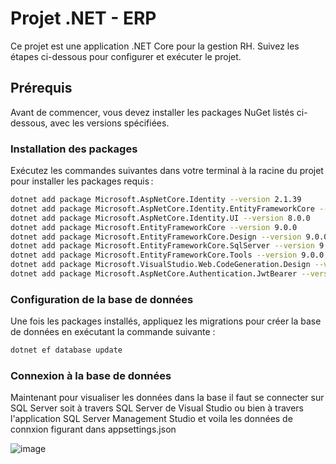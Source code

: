 # Projet .NET - ERP

Ce projet est une application .NET Core pour la gestion RH. Suivez les étapes ci-dessous pour configurer et exécuter le projet.

## Prérequis

Avant de commencer, vous devez installer les packages NuGet listés ci-dessous, avec les versions spécifiées.

### Installation des packages

Exécutez les commandes suivantes dans votre terminal à la racine du projet pour installer les packages requis :

```bash
dotnet add package Microsoft.AspNetCore.Identity --version 2.1.39
dotnet add package Microsoft.AspNetCore.Identity.EntityFrameworkCore --version 8.0.0
dotnet add package Microsoft.AspNetCore.Identity.UI --version 8.0.0
dotnet add package Microsoft.EntityFrameworkCore --version 9.0.0
dotnet add package Microsoft.EntityFrameworkCore.Design --version 9.0.0
dotnet add package Microsoft.EntityFrameworkCore.SqlServer --version 9.0.0
dotnet add package Microsoft.EntityFrameworkCore.Tools --version 9.0.0
dotnet add package Microsoft.VisualStudio.Web.CodeGeneration.Design --version 8.0.7
dotnet add package Microsoft.AspNetCore.Authentication.JwtBearer --version 7.0.5
```
### Configuration de la base de données
Une fois les packages installés, appliquez les migrations pour créer la base de données en exécutant la commande suivante :
```bash
dotnet ef database update
```
### Connexion à la base de données
Maintenant pour visualiser les données dans la base il faut se connecter sur SQL Server soit à travers SQL Server de Visual Studio 
ou bien à travers l'application SQL Server Management Studio et voila les données de connxion figurant dans appsettings.json

![image](https://github.com/user-attachments/assets/281e5924-1a38-4504-9bd2-7f3f14f71b77)

